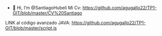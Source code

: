 - 👋 Hi, I’m @SantiagoHubeli
Mi Cv: https://github.com/agugallo22/TP1-GIT/blob/master/CV%20Santiago

LINK al código avanzado JAVA: https://github.com/agugallo22/TP1-GIT/blob/master/script.js
